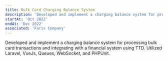 ```yaml
---
title: Bulk Card Charging Balance System
description: 'Developed and implement a charging balance system for processing bulk card transactions and integrating with a financial system using TTD. Utilized Laravel, VueJs, Queues, WebSocket, and PHPUnit.'
startAt: 'Oct 2022'
endAt: 'Dec 2022'
associated: 'Faris Company'
---
```


Developed and implement a charging balance system for processing bulk card transactions and integrating with a financial system using TTD. Utilized Laravel, VueJs, Queues, WebSocket, and PHPUnit.
